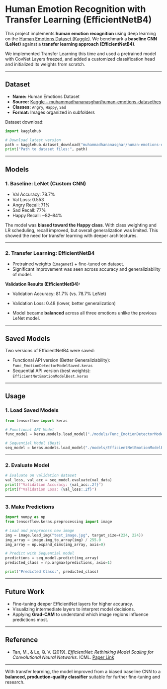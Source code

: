 # Human Emotion Recognition with Transfer Learning (EfficientNetB4)

This project implements **human emotion recognition** using deep learning on the [Human Emotions Dataset (Kaggle)](https://www.kaggle.com/datasets/muhammadhananasghar/human-emotions-datasethes).
We benchmark a **baseline CNN (LeNet)** against a **transfer learning approach (EfficientNetB4)**.

We implemented Transfer Learning this time and used a pretrained model with CovNet Layers freezed, and added a customized classification head and initialized its weights from scratch.

---

## Dataset

* **Name:** Human Emotions Dataset
* **Source:** [Kaggle – muhammadhananasghar/human-emotions-datasethes](https://www.kaggle.com/datasets/muhammadhananasghar/human-emotions-datasethes)
* **Classes:** `Angry`, `Happy`, `Sad`
* **Format:** Images organized in subfolders

Dataset download:

```python
import kagglehub

# Download latest version
path = kagglehub.dataset_download("muhammadhananasghar/human-emotions-datasethes")
print("Path to dataset files:", path)
```

---

## Models

### 1. Baseline: **LeNet (Custom CNN)**

* Val Accuracy: 78.7%
* Val Loss: 0.553 
* Angry Recall: 71% 
* Sad Recall: 77%
* Happy Recall: ~82–84%

The model was **biased toward the Happy class**. With class weighting and LR scheduling, recall improved, but overall generalization was limited. This showed the need for transfer learning with deeper architectures.

---

### 2. Transfer Learning: **EfficientNetB4**

* Pretrained weights (`imagenet`) + fine-tuned on dataset.
* Significant improvement was seen across accuracy and generaliziability of model.

**Validation Results (EfficientNetB4):**

* Validation Accuracy: 81.7% (vs. 78.7% LeNet)
* Validation Loss: 0.48 (lower, better generalization)
  
* Model became **balanced** across all three emotions unlike the previous LeNet model.

---

## Saved Models

Two versions of EfficientNetB4 were saved:

* Functional API version (Better Generaliziability):
  `Func_EmotionDetectorModelSaved.keras`
* Sequential API version (best weights):
  `EfficientNetEmotionModelBest.keras`

---

## Usage

### 1. Load Saved Models

```python
from tensorflow import keras

# Functional API Model
func_model = keras.models.load_model("./models/Func_EmotionDetectorModelSaved.keras")

# Sequential Model (Best)
seq_model = keras.models.load_model("./models/EfficientNetEmotionModelBest.keras")
```

---

### 2. Evaluate Model

```python
# Evaluate on validation dataset
val_loss, val_acc = seq_model.evaluate(val_data)
print(f"Validation Accuracy: {val_acc:.2f}")
print(f"Validation Loss: {val_loss:.2f}")
```

---

### 3. Make Predictions

```python
import numpy as np
from tensorflow.keras.preprocessing import image

# Load and preprocess new image
img = image.load_img("test_image.jpg", target_size=(224, 224))
img_array = image.img_to_array(img) / 255.0
img_array = np.expand_dims(img_array, axis=0)

# Predict with Sequential model
predictions = seq_model.predict(img_array)
predicted_class = np.argmax(predictions, axis=1)

print("Predicted Class:", predicted_class)
```

---

## Future Work

* Fine-tuning deeper EfficientNet layers for higher accuracy.
* Visualizing intermediate layers to interpret model decisions.
* Applying **Grad-CAM** to understand which image regions influence predictions most.

---

## Reference

* Tan, M., & Le, Q. V. (2019). *EfficientNet: Rethinking Model Scaling for Convolutional Neural Networks.* ICML. [Paper Link](https://arxiv.org/abs/1905.11946)

---

With transfer learning, the model improved from a biased baseline CNN to a **balanced, production-quality classifier** suitable for further fine-tuning and research.

